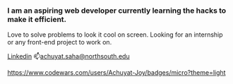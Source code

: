 ### I am an aspiring web developer currently learning the hacks to make it efficient. 
Love to solve problems to look it cool on screen. Looking for an internship or any front-end project to work on.

<!--
**Achuyat-Joy/Achuyat-Joy** is a ✨ _special_ ✨ repository because its `README.md` (this file) appears on your GitHub profile.

Here are some ideas to get you started:

- 🔭 I’m currently working on ...
- 🌱 I’m currently learning ...
- 👯 I’m looking to collaborate on ...
- 🤔 I’m looking for help with ...
- 💬 Ask me about ...
- 📫 How to reach me: ...
- 😄 Pronouns: ...
- ⚡ Fun fact: ...
-->
[Linkedin](https://www.linkedin.com/in/achuyat-saha-joy-32a987128/) 
📫achuyat.saha@northsouth.edu

https://www.codewars.com/users/Achuyat-Joy/badges/micro?theme=light
